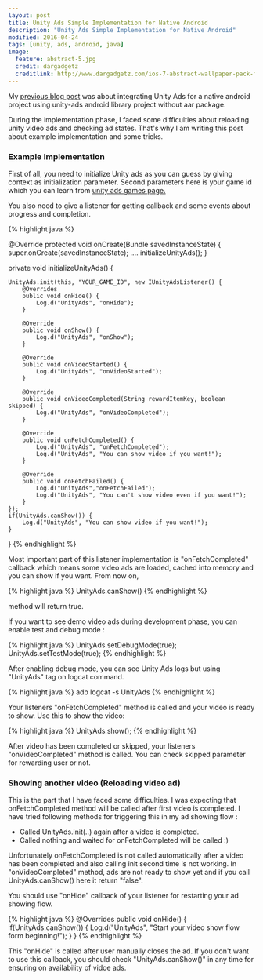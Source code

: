 ```yaml
---
layout: post
title: Unity Ads Simple Implementation for Native Android
description: "Unity Ads Simple Implementation for Native Android"
modified: 2016-04-24
tags: [unity, ads, android, java]
image:
  feature: abstract-5.jpg
  credit: dargadgetz
  creditlink: http://www.dargadgetz.com/ios-7-abstract-wallpaper-pack-for-iphone-5-and-ipod-touch-retina/
---
```


My <a href="http://fuatcoskun.github.io/unity-ads-integration-without-aar-package/">previous blog post</a> was about integrating Unity Ads for a native android project using unity-ads android library project without aar package.

During the implementation phase, I faced some difficulties about reloading unity video ads and checking ad states. That's why I am writing this post about example implementation and some tricks.

### Example Implementation

First of all, you need to initialize Unity ads as you can guess by giving context as initialization parameter. Second parameters here is your game id which you can learn from <a href="https://unityads.unity3d.com/admin/#/games">unity ads games page.</a>

You also need to give a listener for getting callback and some events about progress and completion.

{% highlight java %}

@Override
protected void onCreate(Bundle savedInstanceState) {
	super.onCreate(savedInstanceState);
	....
	initializeUnityAds();
}

private void initializeUnityAds() {

	UnityAds.init(this, "YOUR_GAME_ID", new IUnityAdsListener() {
		@Overrides
		public void onHide() {
			Log.d("UnityAds", "onHide");
		}

		@Override
		public void onShow() {
			Log.d("UnityAds", "onShow");
		}

		@Override
		public void onVideoStarted() {
			Log.d("UnityAds", "onVideoStarted");
		}

		@Override
		public void onVideoCompleted(String rewardItemKey, boolean skipped) {
			Log.d("UnityAds", "onVideoCompleted");
		}

		@Override
		public void onFetchCompleted() {
			Log.d("UnityAds", "onFetchCompleted");
			Log.d("UnityAds", "You can show video if you want!");
		}

		@Override
		public void onFetchFailed() {
			Log.d("UnityAds","onFetchFailed");
			Log.d("UnityAds", "You can't show video even if you want!");
		}
	});
	if(UnityAds.canShow()) {
		Log.d("UnityAds", "You can show video if you want!");
	}
}
{% endhighlight %}

Most important part of this listener implementation is "onFetchCompleted" callback which means some video ads are loaded, cached into memory and you can show if you want. From now on, 

{% highlight java %}
UnityAds.canShow() 
{% endhighlight %}

method will return true.

If you want to see demo video ads during development phase, you can enable test and debug mode :

{% highlight java %}
UnityAds.setDebugMode(true);
UnityAds.setTestMode(true);
{% endhighlight %}

After enabling debug mode, you can see Unity Ads logs but using "UnityAds" tag on logcat command.

{% highlight java %}
adb logcat -s UnityAds
{% endhighlight %}

Your listeners "onFetchCompleted" method is called and your video is ready to show. Use this to show the video:

{% highlight java %}
UnityAds.show();
{% endhighlight %}

After video has been completed or skipped, your listeners "onVideoCompleted" method is called. You can check skipped parameter for rewarding user or not.

### Showing another video (Reloading video ad)
This is the part that I have faced some difficulties. I was expecting that onFetchCompleted method will be called after first video is completed. I have tried following methods for triggering this in my ad showing flow :

- Called UnityAds.init(..) again after a video is completed.
- Called nothing and waited for onFetchCompleted will be called :)

Unfortunately onFetchCompleted is not called automatically after a video has been completed and also calling init second time is not working. In "onVideoCompleted" method, ads are not ready to show yet and if you call UnityAds.canShow() here it return "false".

You should use "onHide" callback of your listener for restarting your ad showing flow. 

{% highlight java %}
@Overrides
public void onHide() {
	if(UnityAds.canShow()) {
		Log.d("UnityAds", "Start your video show flow form beginning!");
	}
}
{% endhighlight %}

This "onHide" is called after user manually closes the ad. If you don't want to use this callback, you should check "UnityAds.canShow()" in any time for ensuring on availability of vidoe ads.